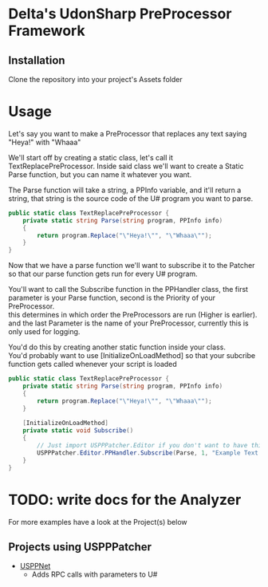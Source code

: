 ﻿# Delta's UdonSharp PreProcessor Framework

## Installation
Clone the repository into your project's Assets folder



# Usage
Let's say you want to make a PreProcessor that replaces any text saying "Heya!" with "Whaaa"

We'll start off by creating a static class, let's call it TextReplacePreProcessor.
Inside said class we'll want to create a Static Parse function, but you can name it whatever you want.

The Parse function will take a string, a PPInfo variable, and it'll return a string, that string is the source code of the U# program you want to parse.

```c#
public static class TextReplacePreProcessor {
    private static string Parse(string program, PPInfo info)
    { 
        return program.Replace("\"Heya!\"", "\"Whaaa\"");
    }
}
```

Now that we have a parse function we'll want to subscribe it to the Patcher so that our parse function gets run for every U# program.

You'll want to call the Subscribe function in the PPHandler class, the first parameter is your Parse function, second is the Priority of your PreProcessor. \
this determines in which order the PreProcessors are run (Higher is earlier). \
and the last Parameter is the name of your PreProcessor, currently this is only used for logging.

You'd do this by creating another static function inside your class. \
You'd probably want to use [InitializeOnLoadMethod] so that your subcribe function gets called whenever your script is loaded
```c#
public static class TextReplacePreProcessor {
    private static string Parse(string program, PPInfo info)
    { 
        return program.Replace("\"Heya!\"", "\"Whaaa\"");
    }
    
    [InitializeOnLoadMethod]
    private static void Subscribe()
    {
        // Just import USPPPatcher.Editor if you don't want to have this be so long.
        USPPPatcher.Editor.PPHandler.Subscribe(Parse, 1, "Example Text Replacer");
    }
}
```

# TODO: write docs for the Analyzer

For more examples have a look at the Project(s) below

## Projects using USPPPatcher
- [USPPNet](https://github.com/DeltaNeverUsed/USPPNet)
  - Adds RPC calls with parameters to U#
